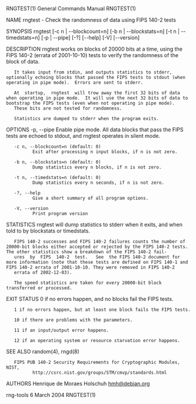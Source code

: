 RNGTEST(1)                                                                                 General Commands Manual                                                                                 RNGTEST(1)



NAME
       rngtest - Check the randomness of data using FIPS 140-2 tests


SYNOPSIS
       rngtest [-c n | --blockcount=n] [-b n | --blockstats=n] [-t n | --timedstats=n] [-p | --pipe] [-?] [--help] [-V] [--version]


DESCRIPTION
       rngtest works on blocks of 20000 bits at a time, using the FIPS 140-2 (errata of 2001-10-10) tests to verify the randomness of the block of data.

       It takes input from stdin, and outputs statistics to stderr, optionally echoing blocks that passed the FIPS tests to stdout (when operating in pipe mode).  Errors are sent to stderr.

       At  startup,  rngtest  will trow away the first 32 bits of data when operating in pipe mode.  It will use the next 32 bits of data to bootstrap the FIPS tests (even when not operating in pipe mode).
       These bits are not tested for randomness.

       Statistics are dumped to stderr when the program exits.


OPTIONS
       -p, --pipe
              Enable pipe mode.  All data blocks that pass the FIPS tests are echoed to stdout, and rngtest operates in silent mode.

       -c n, --blockcount=n (default: 0)
              Exit after processing n input blocks, if n is not zero.

       -b n, --blockstats=n (default: 0)
              Dump statistics every n blocks, if n is not zero.

       -t n, --timedstats=n (default: 0)
              Dump statistics every n seconds, if n is not zero.

       -?, --help
              Give a short summary of all program options.

       -V, --version
              Print program version


STATISTICS
       rngtest will dump statistics to stderr when it exits, and when told to by blockstats or timedstats.

       FIPS 140-2 successes and FIPS 140-2 failures counts the number of 20000-bit blocks either accepted or rejected by the FIPS 140-2 tests.  The other statistics show a breakdown of the FIPS 140-2 fail‐
       ures  by  FIPS  140-2  test.   See  the FIPS 140-2 document for more information (note that these tests are defined on FIPS 140-1 and FIPS 140-2 errata of 2001-10-10. They were removed in FIPS 140-2
       errata of 2002-12-03).

       The speed statistics are taken for every 20000-bit block transferred or processed.


EXIT STATUS
       0 if no errors happen, and no blocks fail the FIPS tests.

       1 if no errors happen, but at least one block fails the FIPS tests.

       10 if there are problems with the parameters.

       11 if an input/output error happens.

       12 if an operating system or resource starvation error happens.


SEE ALSO
       random(4), rngd(8)

       FIPS PUB 140-2 Security Requirements for Cryptographic Modules, NIST,
              http://csrc.nist.gov/groups/STM/cmvp/standards.html


AUTHORS
       Henrique de Moraes Holschuh <hmh@debian.org>




rng-tools 6                                                                                       March 2004                                                                                       RNGTEST(1)

